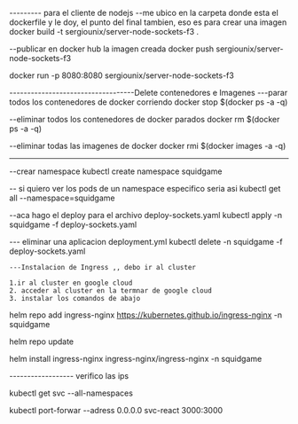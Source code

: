 



--------- para el cliente de nodejs
--me ubico en la carpeta donde esta el dockerfile y le doy, el punto del final tambien, eso  es para crear una imagen 
  docker  build -t sergiounix/server-node-sockets-f3 .    

--publicar en docker hub la imagen creada
   docker push sergiounix/server-node-sockets-f3


  docker run -p 8080:8080  sergiounix/server-node-sockets-f3




-----------------------------------Delete contenedores e Imagenes
---parar todos los contenedores de docker corriendo
docker stop $(docker ps -a -q)

--eliminar todos los contenedores de docker parados
docker rm $(docker ps -a -q)


--eliminar todas las imagenes de docker 
docker rmi $(docker images -a -q)






-----------------------------------------------------

--crear namespace
kubectl create namespace squidgame



-- si quiero ver los pods de un namespace especifico seria asi
    kubectl get all --namespace=squidgame

--aca hago el deploy para el archivo deploy-sockets.yaml
   kubectl apply -n squidgame -f deploy-sockets.yaml

--- eliminar una aplicacion  deployment.yml
     kubectl delete -n squidgame -f deploy-sockets.yaml





    ---Instalacion de Ingress ,, debo ir al cluster

    1.ir al cluster en google cloud
    2. acceder al cluster en la termnar de google cloud
    3. instalar los comandos de abajo

helm repo add ingress-nginx https://kubernetes.github.io/ingress-nginx -n squidgame 

helm repo update

helm install ingress-nginx ingress-nginx/ingress-nginx -n squidgame



------------------ verifico las ips

kubectl get svc --all-namespaces

 kubectl port-forwar   --adress 0.0.0.0 svc-react 3000:3000